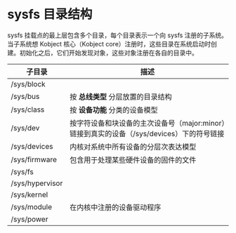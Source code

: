 # sysfs 目录结构

sysfs 挂载点的最上层包含多个目录，每个目录表示一个向 sysfs 注册的子系统。当子系统想 Kobject 核心（Kobject core）注册时，这些目录在系统启动时创建。初始化之后，它们开始发现对象，这些对象注册在各自的目录中。

| 子目录          | 描述                                                                                      |
| --------------- | ----------------------------------------------------------------------------------------- |
| /sys/block      |                                                                                           |
| /sys/bus        | 按 **总线类型** 分层放置的目录结构                                                        |
| /sys/class      | 按 **设备功能** 分类的设备模型                                                            |
| /sys/dev        | 按字符设备和块设备的主次设备号（major:minor）链接到真实的设备（/sys/devices）下的符号链接 |
| /sys/devices    | 内核对系统中所有设备的分层次表达模型                                                      |
| /sys/firmware   | 包含用于处理某些硬件设备的固件的文件                                                      |
| /sys/fs         |                                                                                           |
| /sys/hypervisor |                                                                                           |
| /sys/kernel     |                                                                                           |
| /sys/module     | 在内核中注册的设备驱动程序                                                                |
| /sys/power      |                                                                                           |
